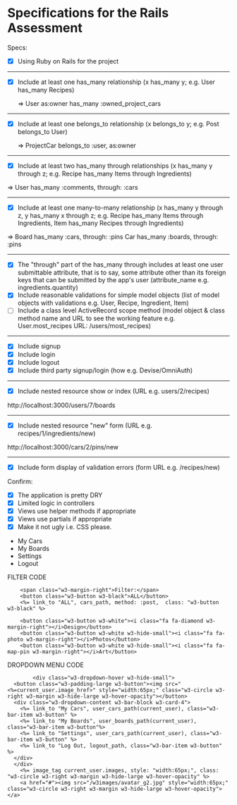 # Specifications for the Rails Assessment

Specs:
- [x] Using Ruby on Rails for the project
-----------------------------------------------------------------------------

- [X] Include at least one has_many relationship (x has_many y; e.g. User has_many Recipes) 

    => User as:owner has_many :owned_project_cars

-----------------------------------------------------------------------------

- [X] Include at least one belongs_to relationship (x belongs_to y; e.g. Post belongs_to User)

    => ProjectCar belongs_to :user, as:owner 

-----------------------------------------------------------------------------

- [X] Include at least two has_many through relationships (x has_many y through z; e.g. Recipe has_many Items through Ingredients)

=> User has_many :comments, through: :cars

--------------------------------------------------------------------------------

- [X] Include at least one many-to-many relationship (x has_many y through z, y has_many x through z; e.g. Recipe has_many Items through Ingredients, Item has_many Recipes through Ingredients)

=>  Board has_many :cars, through: :pins 
    Car has_many :boards, through: :pins 

-------------------------------------------------------------------------------

- [X] The "through" part of the has_many through includes at least one user submittable attribute, that is to say, some attribute other than its foreign keys that can be submitted by the app's user (attribute_name e.g. ingredients.quantity)
- [X] Include reasonable validations for simple model objects (list of model objects with validations e.g. User, Recipe, Ingredient, Item)
- [ ] Include a class level ActiveRecord scope method (model object & class method name and URL to see the working feature e.g. User.most_recipes URL: /users/most_recipes)

-----------------------------------------------------------------------------

- [X] Include signup
- [X] Include login
- [X] Include logout
- [X] Include third party signup/login (how e.g. Devise/OmniAuth)

-----------------------------------------------------------------------------

- [X] Include nested resource show or index (URL e.g. users/2/recipes)

http://localhost:3000/users/7/boards

-----------------------------------------------------------------------------

- [X] Include nested resource "new" form (URL e.g. recipes/1/ingredients/new)

http://localhost:3000/cars/2/pins/new

-----------------------------------------------------------------------------

- [X] Include form display of validation errors (form URL e.g. /recipes/new)

Confirm:
- [X] The application is pretty DRY
- [X] Limited logic in controllers
- [X] Views use helper methods if appropriate
- [X] Views use partials if appropriate
- [X] Make it not ugly i.e. CSS please. 

- My Cars
- My Boards 
- Settings 
- Logout




FILTER CODE 

        <span class="w3-margin-right">Filter:</span> 
        <button class="w3-button w3-black">ALL</button>
        <%= link_to "ALL", cars_path, method: :post,  class: "w3-button w3-black" %>

        <button class="w3-button w3-white"><i class="fa fa-diamond w3-margin-right"></i>Design</button>
        <button class="w3-button w3-white w3-hide-small"><i class="fa fa-photo w3-margin-right"></i>Photos</button>
        <button class="w3-button w3-white w3-hide-small"><i class="fa fa-map-pin w3-margin-right"></i>Art</button>

DROPDOWN MENU CODE 

            <div class="w3-dropdown-hover w3-hide-small">
      <button class="w3-padding-large w3-button"><img src="<%=current_user.image_href>" style="width:65px;" class="w3-circle w3-right w3-margin w3-hide-large w3-hover-opacity"></button>     
      <div class="w3-dropdown-content w3-bar-block w3-card-4">
        <%= link_to "My Cars", user_cars_path(current_user), class="w3-bar-item w3-button" %>
        <%= link_to "My Boards", user_boards_path(current_user), class="w3-bar-item w3-button"%>
        <%= link_to "Settings", user_cars_path(current_user), class="w3-bar-item w3-button" %>
        <%= link_to "Log Out, logout_path, class="w3-bar-item w3-button" %>
      </div>
      </div>
        <%= image_tag current_user.images, style: "width:65px;", class: "w3-circle w3-right w3-margin w3-hide-large w3-hover-opacity" %>
        <a href="#"><img src="/w3images/avatar_g2.jpg" style="width:65px;" class="w3-circle w3-right w3-margin w3-hide-large w3-hover-opacity"></a>